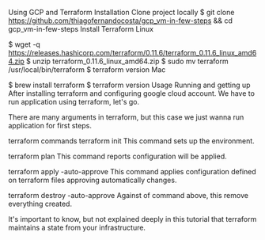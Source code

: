 Using GCP and Terraform
Installation
Clone project locally
$ git clone https://github.com/thiagofernandocosta/gcp_vm-in-few-steps && cd gcp_vm-in-few-steps
Install Terraform
Linux

$ wget -q https://releases.hashicorp.com/terraform/0.11.6/terraform_0.11.6_linux_amd64.zip
$ unzip terraform_0.11.6_linux_amd64.zip
$ sudo mv terraform /usr/local/bin/terraform
$ terraform version
Mac

$ brew install terraform
$ terraform version
Usage
Running and getting up
After installing terraform and configuring google cloud account. We have to run application using terraform, let's go.

There are many arguments in terraform, but this case we just wanna run application for first steps.

terraform commands
terraform init This command sets up the environment.

terraform plan This command reports configuration will be applied.

terraform apply -auto-approve This command applies configuration defined on terraform files approving automatically changes.

terraform destroy -auto-approve Against of command above, this remove everything created.

It's important to know, but not explained deeply in this tutorial that terraform maintains a state from your infrastructure.
